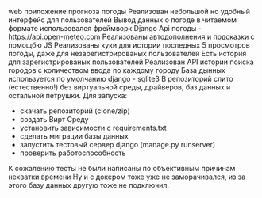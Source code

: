 web приложение прогноза погоды
Реализован небольшой но удобный интерфейс для пользователей
Вывод данных о погоде в читаемом формате
использовался фреймворк Django
Api погоды - https://api.open-meteo.com
Реализованы автодополнения и подсказки с помощбю JS
Реализованы куки для истории последных 5 просмотров погоды, даже для незарегистрированых пользователей
Есть история для зарегистрированых пользователей
Реализован API истории поиска городов с количеством ввода по каждому городу
База дынных используется по умолчанию django - sqlite3
В репозиторий слито (естественно!) без виртуальной среды, драйверов, баз данных и остальной петрушки.
Для запуска:
- скачать репозиторий (clone/zip)
- создать Вирт Среду
- установить зависимости с requirements.txt
- сделать миграции базы данных
- запустить тестовый сервер django (manage.py runserver)
- проверить работоспособность

К сожалению тесты не были написаны по объективным причинам нехватки времени
Ну и с докером тоже уже не заморачивался, из за этого базу данных другую тоже не подключил.
